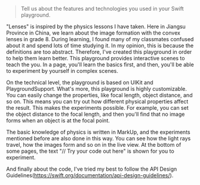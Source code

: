 > Tell us about the features and technologies you used in your Swift playground.

"Lenses" is inspired by the physics lessons I have taken. Here in Jiangsu Province in China, we learn about the image formation with the convex lenses in grade 8. During learning, I found many of my classmates confused about it and spend lots of time studying it. In my opinion, this is because the definitions are too abstract. Therefore, I've created this playground in order to help them learn better. This playground provides interactive scenes to teach the you. In a page, you'll learn the basics first, and then, you'll be able to experiment by yourself in complex scenes.

On the technical level, the playground is based on UIKit and PlaygroundSupport. What's more, this playground is highly customizable. You can easily change the properties, like focal length, object distance, and so on. This means you can try out how different physical properties affect the result. This makes the experiments possible. For example, you can set the object distance to the focal length, and then you'll find that no image forms when an object is at the focal point.

The basic knowledge of physics is written in MarkUp, and the experiments mentioned before are also done in this way. You can see how the light rays travel, how the images form and so on in the live view. At the bottom of some pages, the text "// Try your code out here" is shown for you to experiment.

And finally about the code, I've tried my best to follow the API Design Guidelines(https://swift.org/documentation/api-design-guidelines/).